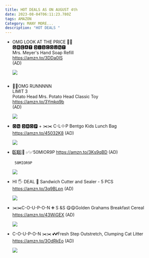```yaml
---
title: HOT DEALS AS ON AUGUST 4th
date: 2023-08-04T06:11:23.780Z
tags: AMAZON
Category: MANY MORE...
description: "HOT DEALS "
---
```

* <!--StartFragment-->

  OMG LOOK AT THE PRICE 🏃🏃\
  🅶🆁🅴🅰🆃 🅳🅸🆂🅲🅾🆄🅽🆃\
  Mrs. Meyer's Hand Soap Refill\
  <https://amzn.to/3DDa0IS>\
  (AD)

  <!--EndFragment--><!--StartFragment-->

  ![](https://m.media-amazon.com/images/I/715cIuidnIL._AC_SL1500_.jpg)

  <!--EndFragment-->

  ![]()
* <!--StartFragment-->

  🏃🏃OMG RUNNNNN\
  LIMIT 3\
  Potato Head Mrs. Potato Head Classic Toy\
  <https://amzn.to/3Ymkq9b>\
  (AD)

  <!--EndFragment--><!--StartFragment-->

  ![](https://m.media-amazon.com/images/I/61DejljDQxL._AC_SL1200_.jpg)

  <!--EndFragment-->
* 🅾🅽 🅳🆁🅾🅿 + ✂️✂️ C-L-I-P 
  Bentgo Kids Lunch Bag
  https://amzn.to/45032K8
  (AD)<!--StartFragment-->

  ![](https://m.media-amazon.com/images/I/91685RuxpVL._AC_SL1500_.jpg)

  <!--EndFragment-->
* 5️⃣0️⃣📴
  ✅✅50MIOR9P
  https://amzn.to/3Ks9qBD
  (AD)<!--StartFragment-->

  ```
   50MIOR9P
  ```

  ![](https://m.media-amazon.com/images/I/514nHui19dS._SR400,400_.jpg)

  > <!--EndFragment-->
* HI 🖐️ DEAL 
  🥪 Sandwich Cutter and Sealer - 5 PCS
  https://amzn.to/3q9BLpn
  (AD)<!--StartFragment-->

  ![](https://m.media-amazon.com/images/I/71Zdn9uEsBL._AC_SL1500_.jpg)

  <!--EndFragment-->
* ✂️✂️C-O-U-P-O-N ➕ S &S
  😋😋Golden Grahams Breakfast Cereal
  https://amzn.to/43WiGEX
  (AD)<!--StartFragment-->

  ![](https://m.media-amazon.com/images/I/818G6pcos8L._SL1500_.jpg)

  <!--EndFragment-->
* C-O-U-P-O-N ✂️✂️
  💕💕Fresh Step Outstretch, Clumping Cat Litter
  https://amzn.to/3OdRkEo
  (AD)<!--StartFragment-->

  ![](https://m.media-amazon.com/images/I/91N7OcnpqtL._AC_SL1500_.jpg)

  <!--EndFragment-->